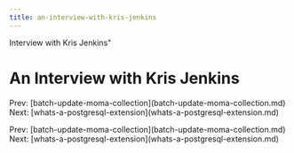 ```yaml
---
title: an-interview-with-kris-jenkins
---
```


Interview with Kris Jenkins\"

# An Interview with Kris Jenkins

Prev:
\[batch-update-moma-collection](batch-update-moma-collection.md)
Next:
\[whats-a-postgresql-extension](whats-a-postgresql-extension.md)

Prev:
\[batch-update-moma-collection](batch-update-moma-collection.md)
Next:
\[whats-a-postgresql-extension](whats-a-postgresql-extension.md)
